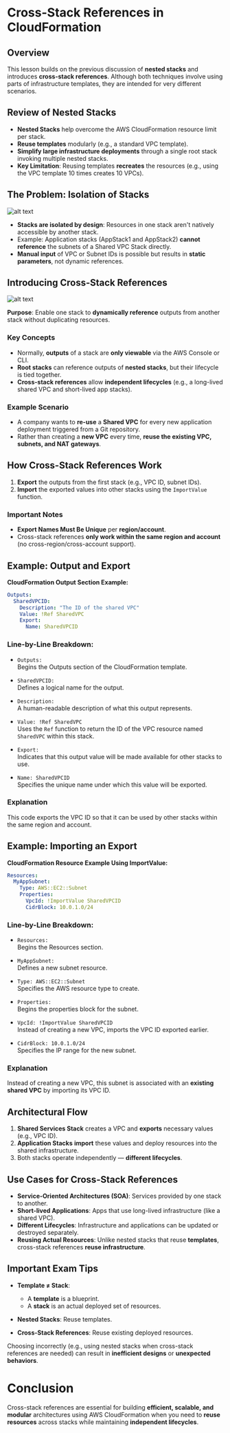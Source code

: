 # Cross-Stack References in CloudFormation

## Overview

This lesson builds on the previous discussion of **nested stacks** and introduces **cross-stack references**. Although both techniques involve using parts of infrastructure templates, they are intended for very different scenarios.

## Review of Nested Stacks

- **Nested Stacks** help overcome the AWS CloudFormation resource limit per stack.
- **Reuse templates** modularly (e.g., a standard VPC template).
- **Simplify large infrastructure deployments** through a single root stack invoking multiple nested stacks.
- **Key Limitation**: Reusing templates **recreates** the resources (e.g., using the VPC template 10 times creates 10 VPCs).

## The Problem: Isolation of Stacks

![alt text](./Images/image-17.png)

- **Stacks are isolated by design**: Resources in one stack aren't natively accessible by another stack.
- Example: Application stacks (AppStack1 and AppStack2) **cannot reference** the subnets of a Shared VPC Stack directly.
- **Manual input** of VPC or Subnet IDs is possible but results in **static parameters**, not dynamic references.

## Introducing Cross-Stack References

![alt text](./Images/image-18.png)

**Purpose**: Enable one stack to **dynamically reference** outputs from another stack without duplicating resources.

### Key Concepts

- Normally, **outputs** of a stack are **only viewable** via the AWS Console or CLI.
- **Root stacks** can reference outputs of **nested stacks**, but their lifecycle is tied together.
- **Cross-stack references** allow **independent lifecycles** (e.g., a long-lived shared VPC and short-lived app stacks).

### Example Scenario

- A company wants to **re-use** a **Shared VPC** for every new application deployment triggered from a Git repository.
- Rather than creating a **new VPC** every time, **reuse the existing VPC, subnets, and NAT gateways**.

## How Cross-Stack References Work

1. **Export** the outputs from the first stack (e.g., VPC ID, subnet IDs).
2. **Import** the exported values into other stacks using the `ImportValue` function.

### Important Notes

- **Export Names Must Be Unique** per **region/account**.
- Cross-stack references **only work within the same region and account** (no cross-region/cross-account support).

## Example: Output and Export

**CloudFormation Output Section Example:**

```yaml
Outputs:
  SharedVPCID:
    Description: "The ID of the shared VPC"
    Value: !Ref SharedVPC
    Export:
      Name: SharedVPCID
```

### Line-by-Line Breakdown:

- `Outputs:`  
  Begins the Outputs section of the CloudFormation template.

- `SharedVPCID:`  
  Defines a logical name for the output.

- `Description:`  
  A human-readable description of what this output represents.

- `Value: !Ref SharedVPC`  
  Uses the `Ref` function to return the ID of the VPC resource named `SharedVPC` within this stack.

- `Export:`  
  Indicates that this output value will be made available for other stacks to use.

- `Name: SharedVPCID`  
  Specifies the unique name under which this value will be exported.

### Explanation

This code exports the VPC ID so that it can be used by other stacks within the same region and account.

## Example: Importing an Export

**CloudFormation Resource Example Using ImportValue:**

```yaml
Resources:
  MyAppSubnet:
    Type: AWS::EC2::Subnet
    Properties:
      VpcId: !ImportValue SharedVPCID
      CidrBlock: 10.0.1.0/24
```

### Line-by-Line Breakdown:

- `Resources:`  
  Begins the Resources section.

- `MyAppSubnet:`  
  Defines a new subnet resource.

- `Type: AWS::EC2::Subnet`  
  Specifies the AWS resource type to create.

- `Properties:`  
  Begins the properties block for the subnet.

- `VpcId: !ImportValue SharedVPCID`  
  Instead of creating a new VPC, imports the VPC ID exported earlier.

- `CidrBlock: 10.0.1.0/24`  
  Specifies the IP range for the new subnet.

### Explanation

Instead of creating a new VPC, this subnet is associated with an **existing shared VPC** by importing its VPC ID.

## Architectural Flow

1. **Shared Services Stack** creates a VPC and **exports** necessary values (e.g., VPC ID).
2. **Application Stacks** **import** these values and deploy resources into the shared infrastructure.
3. Both stacks operate independently — **different lifecycles**.

## Use Cases for Cross-Stack References

- **Service-Oriented Architectures (SOA)**: Services provided by one stack to another.
- **Short-lived Applications**: Apps that use long-lived infrastructure (like a shared VPC).
- **Different Lifecycles**: Infrastructure and applications can be updated or destroyed separately.
- **Reusing Actual Resources**: Unlike nested stacks that reuse **templates**, cross-stack references **reuse infrastructure**.

## Important Exam Tips

- **Template ≠ Stack**:

  - A **template** is a blueprint.
  - A **stack** is an actual deployed set of resources.

- **Nested Stacks**: Reuse templates.
- **Cross-Stack References**: Reuse existing deployed resources.

Choosing incorrectly (e.g., using nested stacks when cross-stack references are needed) can result in **inefficient designs** or **unexpected behaviors**.

# Conclusion

Cross-stack references are essential for building **efficient, scalable, and modular** architectures using AWS CloudFormation when you need to **reuse resources** across stacks while maintaining **independent lifecycles**.
